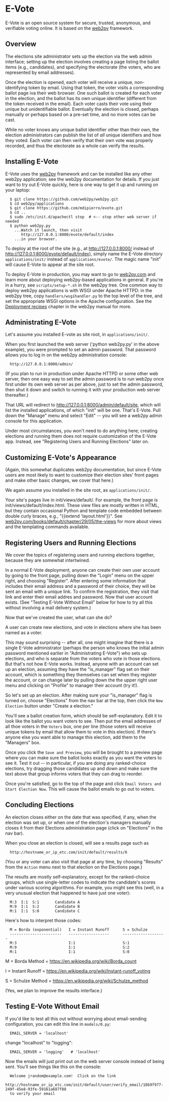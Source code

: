 E-Vote
======

E-Vote is an open source system for secure, trusted, anonymous, and verifiable voting online.  It is based on the [web2py](http://web2py.com/) framework.

Overview
--------

The elections site administrator sets up the election via the web admin interface; setting up the election involves creating a page listing the ballot items (e.g., candidates), and specifying the electorate (the voters, who are represented by email addresses).

Once the election is opened, each voter will receive a unique, non-identifying token by email.  Using that token, the voter visits a corresponding ballot page iva their web browser.  One such ballot is created for each voter in the election, and the ballot has its own unique identifier (different from the token received in the email).  Each voter casts their vote using their unique but unidentifiable ballot.  Eventually the election is closed, perhaps manually or perhaps based on a pre-set time, and no more votes can be cast.

While no voter knows any unique ballot identifier other than their own, the election administrators can publish the list of *all* unique identifiers and how they voted.  Each voter can then verify that their own vote was properly recorded, and thus the electorate as a whole can verify the results.

Installing E-Vote
-----------------

E-Vote uses the [web2py](http://web2py.com/) framework and can be installed like any other web2py application; see the web2py documentation for details.  If you just want to try out E-Vote quickly, here is one way to get it up and running on your laptop:

      $ git clone https://github.com/web2py/web2py.git
      $ cd web2py/applications
      $ git clone https://github.com/mdipierro/evote.git
      $ cd ..
      $ sudo /etc/init.d/apachectl stop  # <-- stop other web server if needed
      $ python web2py.py
        ...Watch it launch, then visit
           http://127.0.0.1:8000/evote/default/index
        ...in your browser.

To deploy at the root of the site (e.g., at http://127.0.0.1:8000/ instead of http://127.0.0.1:8000/evote/default/index), simply name the E-Vote directory `applications/init/` instead of `applications/evote/`.  The magic name "init" will cause E-Vote to appear at the site root.

To deploy E-Vote in production, you may want to go to [web2py.com](http://web2py.com) and learn more about deploying web2py-based applications in general.  If you're in a hurry, see `scripts/setup-*.sh` in the web2py tree.  One common way to deploy web2py applications is with WSGI under Apache HTTPD: in the web2py tree, copy `handlers/wsgihandler.py` to the top level of the tree, and set the appropriate WSGI options in the Apache configuration.  See the [Deployment recipes](http://web2py.com/book/default/chapter/13) chapter in the web2py manual for more.

Administrating E-Vote
---------------------

Let's assume you installed E-vote as site root, in `applications/init/`.

When you first launched the web server ('python web2py.py' in the above example), you were prompted to set an admin password.  That password allows you to log in on the web2py administration console:

      http://127.0.0.1:8000/admin/

(If you plan to run in production under Apache HTTPD or some other web server, then one easy way to set the admin password is to run web2py once first under its own web server as per above, just to set the admin password, then shut it down and switch to running it with your production web server thereafter.)

That URL will redirect to http://127.0.0.1:8000/admin/default/site, which will list the installed applications, of which "init" will be one.  That's E-Vote.  Pull down the "Manage" menu and select "Edit" -- you will see a web2py admin console for this application.

Under most circumstances, you won't need to do anything here; creating elections and running them does not require customization of the E-Vote app.  Instead, see "Registering Users and Running Elections" later on.

Customizing E-Vote's Appearance
-------------------------------

(Again, this somewhat duplicates web2py documentation, but since E-Vote users are most likely to want to customize their election sites' front pages and make other basic changes, we cover that here.)

We again assume you installed in the site root, as `applications/init/`.

Your site's pages live in init/views/default/.  For example, the front page is init/views/default/index.html.  These view files are mostly written in HTML, but they contain occasional Python and template code embedded between double curly braces, e.g., "{{extend 'layout.html'}}". See [web2py.com/books/default/chapter/29/05/the-views](http://web2py.com/books/default/chapter/29/05/the-viewshttp://web2py.com/books/default/chapter/29/05/the-views) for more about views and the templating commands available.

Registering Users and Running Elections
----------------------------------------

We cover the topics of registering users and running elections together, because they are somewhat intertwined.

In a normal E-Vote deployment, anyone can create their own user account by going to the front page, pulling down the "Login" menu on the upper right, and choosing "Register".  After entering some information that includes their email address and a password of their choice, they will be sent an email with a unique link.  To confirm the registration, they visit that link and enter their email addres and password.  Now that user account exists.  (See "Testing E-Vote Without Email" below for how to try all this without involving a mail delivery system.)

Now that we've created the user, what can she do?

A user can create new elections, and vote in elections where she has been named as a voter.

This may sound surprising -- after all, one might imagine that there is a single E-Vote administrator (perhaps the person who knows the initial admin password mentioned earlier in "Administrating E-Vote") who sets up elections, and who is separate from the voters who vote in those elections.  But that's not how E-Vote works.  Instead, anyone with an account can set up an election, assuming they have the "is_manager" flag set on their account, which is something they themselves can set when they register the account, or can change later by pulling down the the upper right user menu and clicking on "Profile" to manager their account (try it!).

So let's set up an election.  After making sure your "is_manager" flag is turned on, choose "Elections" from the nav bar at the top, then click the `New Election` button under "Create a election."

You'll see a ballot creation form, which should be self-explanatory.  Edit it to look like the ballot you want voters to see.  Then put the email addresses of all thoe voters in the `Voters` box, one per line (those voters will receive unique tokens by email that allow them to vote in this election).  If there's anyone else you want able to manage this election, add them to the "Managers" box.

Once you click the `Save and Preview`, you will be brought to a preview page where you can make sure the ballot looks exactly as you want the voters to see it.  Test it out -- in particular, if you are doing any ranked-choice elections, try dragging those candidates up and down and make sure the text above that group informs voters that they can drag to reorder.

Once you're satisfied, go to the top of the page and click `Email Voters and Start Election Now`.  This will cause the ballot emails to go out to voters.

Concluding Elections
--------------------

An election closes either on the date that was specified, if any, when the election was set up, or when one of the election's managers manually closes it from their Elections administration page (click on "Elections" in the nav bar).

When you close an election is closed, will see a results page such as

      http://hostname_or_ip_etc.com/init/default/results/6

(You or any voter can also visit that page at any time, by choosing "Results" from the `Action` menu next to that election on the Elections page.)

The results are mostly self-explanatory, except for the ranked-choice groups, which use single-letter codes to indicate the candidate's scores under various scoring algorithms.  For example, you might see this (well, in a very unusual election that happened to have just one voter):

      M:3  I:1  S:1       Candidate A
      M:9  I:1  S:2       Candidate B
      M:1  I:1  S:0       Candidate C

Here's how to interpret those codes:

      M = Borda (exponential)   I = Instant Runoff      S = Schulze
      -----------------------   ------------------      -------------------
      M:3                       I:1                     S:1
      M:9                       I:1                     S:2
      M:1                       I:1                     S:0

M = Borda Method = https://en.wikipedia.org/wiki/Borda_count

I = Instant Runoff = https://en.wikipedia.org/wiki/Instant-runoff_voting

S = Schulze Method = https://en.wikipedia.org/wiki/Schulze_method

(Yes, we plan to improve the results interface.)

Testing E-Vote Without Email
----------------------------

If you'd like to test all this out without worrying about email-sending configuration, you can edit this line in `models/0.py`:

      EMAIL_SERVER = 'localhost'

change "localhost" to "logging":

      EMAIL_SERVER = 'logging'   # 'localhost'

Now the emails will just print out on the web server console instead of being sent.  You'll see things like this on the console:

      Welcome jrandom@example.com!  Click on the link
      http://hostname_or_ip_etc.com/init/default/user/verify_email/18b9f977-249f-45e8-93fe-59161a687f88 
      to verify your email
